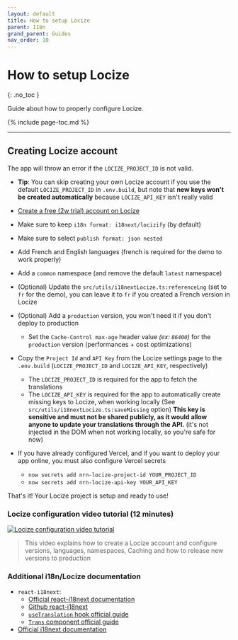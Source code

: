 ```yaml
---
layout: default
title: How to setup Locize
parent: I18n
grand_parent: Guides
nav_order: 10
---
```


# How to setup Locize
{: .no_toc }

<div class="code-example" markdown="1">
Guide about how to properly configure Locize.
</div>

{% include page-toc.md %}

---

## Creating Locize account

The app will throw an error if the `LOCIZE_PROJECT_ID` is not valid.

- **Tip**: You can skip creating your own Locize account if you use the default `LOCIZE_PROJECT_ID` in `.env.build`, but note that **new keys won't be created automatically** because `LOCIZE_API_KEY` isn't really valid

- [Create a free (2w trial) account on Locize](https://www.locize.app/register?ref=unly-nrn)
- Make sure to keep `i18n format: i18next/locizify` (by default)
- Make sure to select `publish format: json nested`
- Add French and English languages (french is required for the demo to work properly)
- Add a `common` namespace (and remove the default `latest` namespace)
- (Optional) Update the `src/utils/i18nextLocize.ts:referenceLng` (set to `fr` for the demo), you can leave it to `fr` if you created a French version in Locize
- (Optional) Add a `production` version, you won't need it if you don't deploy to production
    - Set the `Cache-Control max-age` header value _(ex: `86400`)_ for the `production` version (performances + cost optimizations)
- Copy the `Project Id` and `API Key` from the Locize settings page to the `.env.build` (`LOCIZE_PROJECT_ID` and `LOCIZE_API_KEY`, respectively)
    - The `LOCIZE_PROJECT_ID` is required for the app to fetch the translations
    - The `LOCIZE_API_KEY` is required for the app to automatically create missing keys to Locize, when working locally (See `src/utils/i18nextLocize.ts:saveMissing` option)
        **This key is sensitive and must not be shared publicly, as it would allow anyone to update your translations through the API.** (it's not injected in the DOM when not working locally, so you're safe for now)
- If you have already configured Vercel, and if you want to deploy your app online, you must also configure Vercel secrets
    - `now secrets add nrn-locize-project-id YOUR_PROJECT_ID`
    - `now secrets add nrn-locize-api-key YOUR_API_KEY`

That's it! Your Locize project is setup and ready to use!

### Locize configuration video tutorial (12 minutes)

[![Locize configuration video tutorial](https://img.youtube.com/vi/p7NVIlIGD30/maxresdefault.jpg)](http://youtu.be/p7NVIlIGD30?hd=1)

> This video explains how to create a Locize account and configure versions, languages, namespaces, Caching and how to release new versions to production

### Additional i18n/Locize documentation

- `react-i18next`:
    - [Official react-i18next documentation](https://react.i18next.com/)
    - [Github react-i18next](https://github.com/i18next/react-i18next)
    - [`useTranslation` hook official guide](https://react.i18next.com/latest/usetranslation-hook)
    - [`Trans` component official guide](https://react.i18next.com/latest/trans-component)
- [Official i18next documentation](https://www.i18next.com/)
